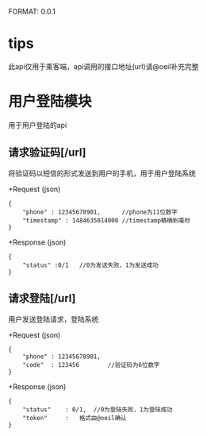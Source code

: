 FORMAT: 0.0.1

# tips
此api仅用于乘客端，api调用的接口地址(url)请@oeil补充完整

# 用户登陆模块
用于用户登陆的api

## 请求验证码[/url]
将验证码以短信的形式发送到用户的手机，用于用户登陆系统

+Request (json)

	{
		"phone" : 12345678901,		//phone为11位数字
		"timestamp"	: 1484635014000	//timestamp精确到毫秒
	}

+Response (json)
	
	{
		"status" :0/1	//0为发送失败，1为发送成功
	}

## 请求登陆[/url]
用户发送登陆请求，登陆系统

+Request (json)

	{
		"phone" : 12345678901,
		"code"	: 123456		//验证码为6位数字
	}

+Response (json)

	{
		"status" 	: 0/1,	//0为登陆失败，1为登陆成功
		"token"		:	格式由@oeil确认
	}